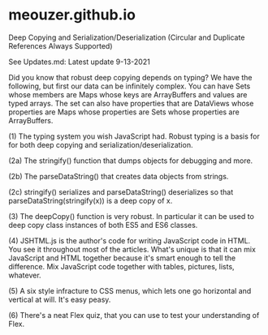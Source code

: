 # meouzer.github.io
Deep Copying and Serialization/Deserialization (Circular and Duplicate References Always Supported)

See Updates.md: Latest update 9-13-2021   

Did you know that robust deep copying depends on typing? We have the following, but first our data can be infinitely complex. You can have Sets whose members are Maps whose keys are ArrayBuffers and values are typed arrays. The set can also have properties that are DataViews whose properties are Maps whose properties are Sets whose properties are ArrayBuffers.


(1) The typing system you wish JavaScript had. 
      Robust typing is a basis for for both deep copying and serialization/deserialization. 
      
(2a) The stringify() function that dumps objects for debugging and more.

(2b) The parseDataString() that creates data objects from strings.

(2c) stringify() serializes and parseDataString() deserializes so that parseDataString(stringify(x)) is a deep copy of x. 

(3) The deepCopy() function is very robust. In particular it can be used to deep copy class instances of both ES5 and ES6 classes.

(4) JSHTML.js is the author's code for writing JavaScript code in HTML. You see it throughout most of the articles. What's unique is that it can mix JavaScript and HTML together because it's smart enough to tell the difference. Mix JavaScript code together with tables, pictures, lists, whatever.

(5) A six style infracture to CSS menus, which lets one go horizontal and vertical at will. It's easy peasy.

(6) There's a neat Flex quiz, that you can use to test your understanding of Flex. 


